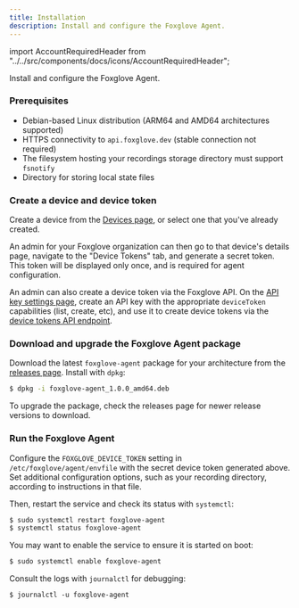 ```yaml
---
title: Installation
description: Install and configure the Foxglove Agent.
---
```


import AccountRequiredHeader from "../../src/components/docs/icons/AccountRequiredHeader";

<AccountRequiredHeader badgeText="Requires Enterprise plan" />

Install and configure the Foxglove Agent.

### Prerequisites

- Debian-based Linux distribution (ARM64 and AMD64 architectures supported)
- HTTPS connectivity to `api.foxglove.dev` (stable connection not required)
- The filesystem hosting your recordings storage directory must support `fsnotify`
- Directory for storing local state files

### Create a device and device token

Create a device from the [Devices page](https://console.foxglove.dev/devices), or select one that you've already created.

An admin for your Foxglove organization can then go to that device's details page, navigate to the "Device Tokens" tab, and generate a secret token. This token will be displayed only once, and is required for agent configuration.

An admin can also create a device token via the Foxglove API. On the [API key settings page](https://console.foxglove.dev/settings/apikeys), create an API key with the appropriate `deviceToken` capabilities (list, create, etc), and use it to create device tokens via the [device tokens API endpoint](/api#tag/Device-Tokens).

### Download and upgrade the Foxglove Agent package

Download the latest `foxglove-agent` package for your architecture from the [releases page](https://github.com/foxglove/agent/releases). Install with `dpkg`:

```sh
$ dpkg -i foxglove-agent_1.0.0_amd64.deb
```

To upgrade the package, check the releases page for newer release versions to download.

### Run the Foxglove Agent

Configure the `FOXGLOVE_DEVICE_TOKEN` setting in `/etc/foxglove/agent/envfile` with the secret device token generated above. Set additional configuration options, such as your recording directory, according to instructions in that file.

Then, restart the service and check its status with `systemctl`:

```sh
$ sudo systemctl restart foxglove-agent
$ systemctl status foxglove-agent
```

You may want to enable the service to ensure it is started on boot:

```sh
$ sudo systemctl enable foxglove-agent
```

Consult the logs with `journalctl` for debugging:

```
$ journalctl -u foxglove-agent
```
